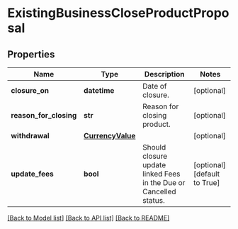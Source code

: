 # ExistingBusinessCloseProductProposal

## Properties
Name | Type | Description | Notes
------------ | ------------- | ------------- | -------------
**closure_on** | **datetime** | Date of closure. | [optional] 
**reason_for_closing** | **str** | Reason for closing product. | [optional] 
**withdrawal** | [**CurrencyValue**](CurrencyValue.md) |  | [optional] 
**update_fees** | **bool** | Should closure update linked Fees in the Due or Cancelled status. | [optional] [default to True]

[[Back to Model list]](../README.md#documentation-for-models) [[Back to API list]](../README.md#documentation-for-api-endpoints) [[Back to README]](../README.md)

